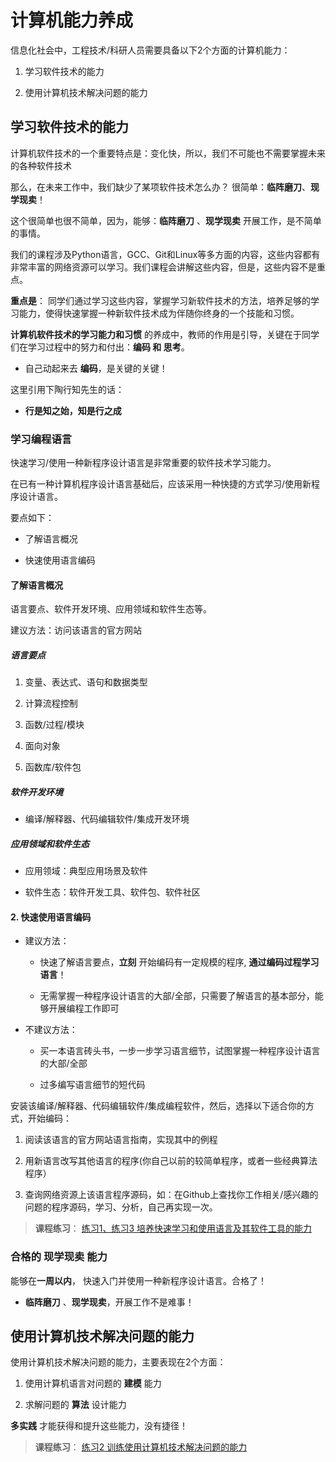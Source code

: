 # 计算机能力养成

信息化社会中，工程技术/科研人员需要具备以下2个方面的计算机能力：

1. 学习软件技术的能力

2. 使用计算机技术解决问题的能力

##  学习软件技术的能力

计算机软件技术的一个重要特点是：变化快，所以，我们不可能也不需要掌握未来的各种软件技术

那么，在未来工作中，我们缺少了某项软件技术怎么办？ 很简单：**临阵磨刀**、**现学现卖**！ 

这个很简单也很不简单，因为，能够：**临阵磨刀** 、**现学现卖** 开展工作，是不简单的事情。

我们的课程涉及Python语言，GCC、Git和Linux等多方面的内容，这些内容都有非常丰富的网络资源可以学习。我们课程会讲解这些内容，但是，这些内容不是重点。

**重点是**： 同学们通过学习这些内容，掌握学习新软件技术的方法，培养足够的学习能力，使得快速掌握一种新软件技术成为伴随你终身的一个技能和习惯。

**计算机软件技术的学习能力和习惯** 的养成中，教师的作用是引导，关键在于同学们在学习过程中的努力和付出：**编码 和 思考**。

* 自己动起来去 **编码**，是关键的关键！

这里引用下陶行知先生的话：

* **行是知之始，知是行之成**

###  学习编程语言

快速学习/使用一种新程序设计语言是非常重要的软件技术学习能力。
  
在已有一种计算机程序设计语言基础后，应该采用一种快捷的方式学习/使用新程序设计语言。

要点如下：

* 了解语言概况

* 快速使用语言编码

#### 了解语言概况

语言要点、软件开发环境、应用领域和软件生态等。

建议方法：访问该语言的官方网站 
    
##### 语言要点
      
1. 变量、表达式、语句和数据类型

2. 计算流程控制

3. 函数/过程/模块

4. 面向对象

5. 函数库/软件包
   
##### 软件开发环境

* 编译/解释器、代码编辑软件/集成开发环境

##### 应用领域和软件生态

* 应用领域：典型应用场景及软件

* 软件生态：软件开发工具、软件包、软件社区

 #### 2. 快速使用语言编码

 *  建议方法：
 
    * 快速了解语言要点，**立刻** 开始编码有一定规模的程序, **通过编码过程学习语言**！

    * 无需掌握一种程序设计语言的大部/全部，只需要了解语言的基本部分，能够开展编程工作即可
   
 * 不建议方法： 
    
    * 买一本语言砖头书，一步一步学习语言细节，试图掌握一种程序设计语言的大部/全部
    
    * 过多编写语言细节的短代码

安装该编译/解释器、代码编辑软件/集成编程软件，然后，选择以下适合你的方式，开始编码：
     
1. 阅读该语言的官方网站语言指南，实现其中的例程

2. 用新语言改写其他语言的程序(你自己以前的较简单程序，或者一些经典算法程序）   

3. 查询网络资源上该语言程序源码，如：在Github上查找你工作相关/感兴趣的问题的程序源码，学习、分析，自己再实现一次。

>**课程练习**： [练习1、练习3 培养快速学习和使用语言及其软件工具的能力](https://github.com/PySEE/Practices/tree/S2020/)

### 合格的 **现学现卖** 能力

能够在**一周以内**， 快速入门并使用一种新程序设计语言。合格了！

* **临阵磨刀** 、**现学现卖**，开展工作不是难事！

## 使用计算机技术解决问题的能力

使用计算机技术解决问题的能力，主要表现在2个方面：

1. 使用计算机语言对问题的 **建模** 能力

2. 求解问题的 **算法** 设计能力

**多实践** 才能获得和提升这些能力，没有捷径！

>**课程练习**： [练习2 训练使用计算机技术解决问题的能力](https://github.com/PySEE/Practices/tree/S2020/P2)